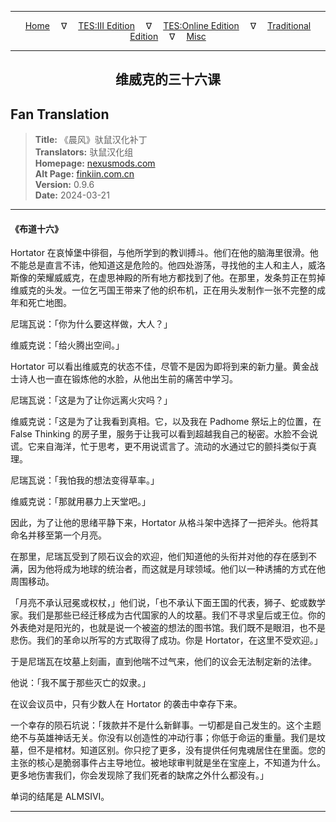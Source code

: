 
---

<!-- Jekyll Page Links -->

<center>
<a href="../../../../../index.html">Home</a>
&emsp;&nabla;&emsp;
<a href="../../../../index-tes3.html">TES:III Edition</a>
&emsp;&nabla;&emsp;
<a href="../../../../index-teso.html">TES:Online Edition</a>
&emsp;&nabla;&emsp;
<a href="../../../../index-traditional.html">Traditional Edition</a>
&emsp;&nabla;&emsp;
<a href="../../../../index-misc.html">Misc</a>
</center>

<!-- Markdown Body Below: -->

---

<center>
<h2><span style="font-family:SimSun">维威克的三十六课</span></h2>
</center>

## Fan Translation

> __Title:__ 《晨风》驮鼠汉化补丁\
> __Translators:__ ﻿驮鼠汉化组\
> __Homepage:__ [nexusmods.com][1]\
> __Alt Page:__ [finkiin.com.cn][2]\
> __Version:__ 0.9.6\
> __Date:__ 2024-03-21

[1]: https://www.nexusmods.com/morrowind/mods/53885
[2]: https://finkiin.com.cn/d/1153

---

#### 《布道十六》

Hortator 在哀悼堡中徘徊，与他所学到的教训搏斗。他们在他的脑海里很滑。他不能总是直言不讳，他知道这是危险的。他四处游荡，寻找他的主人和主人，威洛斯像的荣耀威威克，在虚思神殿的所有地方都找到了他。在那里，发条剪正在剪掉维威克的头发。一位乞丐国王带来了他的织布机，正在用头发制作一张不完整的成年和死亡地图。

尼瑞瓦说：「你为什么要这样做，大人？」

维威克说：「给火腾出空间。」

Hortator 可以看出维威克的状态不佳，尽管不是因为即将到来的新力量。黄金战士诗人也一直在锻炼他的水脸，从他出生前的痛苦中学习。

尼瑞瓦说：「这是为了让你远离火灾吗？」

维威克说：「这是为了让我看到真相。它，以及我在 Padhome 祭坛上的位置，在 False Thinking 的房子里，服务于让我可以看到超越我自己的秘密。水脸不会说谎。它来自海洋，忙于思考，更不用说谎言了。流动的水通过它的颤抖类似于真理。

尼瑞瓦说：「我怕我的想法变得草率。」

维威克说：「那就用暴力上天堂吧。」

因此，为了让他的思绪平静下来，Hortator 从格斗架中选择了一把斧头。他将其命名并移至第一个月亮。

在那里，尼瑞瓦受到了陨石议会的欢迎，他们知道他的头衔并对他的存在感到不满，因为他将成为地球的统治者，而这就是月球领域。他们以一种诱捕的方式在他周围移动。

「月亮不承认冠冕或权杖，」他们说，「也不承认下面王国的代表，狮子、蛇或数学家。我们是那些已经迁移成为古代国家的人的坟墓。我们不寻求皇后或王位。你的外表绝对是阳光的，也就是说一个被盗的想法的图书馆。我们既不是眼泪，也不是悲伤。我们的革命以所写的方式取得了成功。你是 Hortator，在这里不受欢迎。」

于是尼瑞瓦在坟墓上刻画，直到他喘不过气来，他们的议会无法制定新的法律。

他说：「我不属于那些灭亡的奴隶。」

在议会议员中，只有少数人在 Hortator 的袭击中幸存下来。

一个幸存的陨石坑说：「拨款并不是什么新鲜事。一切都是自己发生的。这个主题绝不与英雄神话无关。你没有以创造性的冲动行事；你低于命运的重量。我们是坟墓，但不是棺材。知道区别。你只挖了更多，没有提供任何鬼魂居住在里面。您的主张的核心是脆弱事件占主导地位。被地球审判就是坐在宝座上，不知道为什么。更多地伤害我们，你会发现除了我们死者的缺席之外什么都没有。」

单词的结尾是 ALMSIVI。

---
